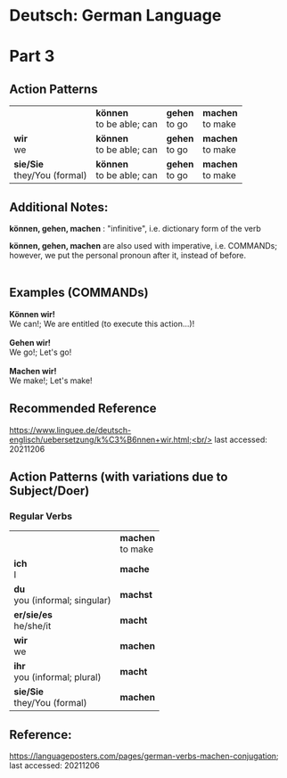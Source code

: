 # Deutsch: German Language
# Part 3
## Action Patterns

<table>
  <tr>
    <td>      
    </td>
    <td> 
      <b>können</b><br/>
      to be able; can
    </td>
    <td> 
      <b>gehen</b><br/>
      to go
    </td>
    <td> 
      <b>machen</b><br/>
      to make
    </td>    
  </tr>
  <tr>
    <td>      
      <b>wir</b><br/>
      we
    </td>
    <td> 
      <b>können</b><br/>
      to be able; can
    </td>
    <td> 
      <b>gehen</b><br/>
      to go
    </td>
    <td> 
      <b>machen</b><br/>
      to make
    </td>    
  </tr>
  <tr>
    <td> 
      <b>sie/Sie</b><br/>
      they/You (formal)
    </td>
    <td> 
      <b>können</b><br/>
      to be able; can
    </td>
    <td> 
      <b>gehen</b><br/>
      to go
    </td>
    <td> 
      <b>machen</b><br/>
      to make
    </td>
  </tr>
</table>

## Additional Notes:
<b>können, gehen, machen</b> : "infinitive", i.e. dictionary form of the verb<br/>

<b>können, gehen, machen</b> are also used with imperative, i.e. COMMANDs;<br/>
however, we put the personal pronoun after it, instead of before.<br/>
<br/>

## Examples (COMMANDs)
<b>Können wir!</b><br/>
We can!; We are entitled (to execute this action...)! <br/>
<br/>
<b>Gehen wir!</b><br/>
We go!; Let's go!<br/>
<br/>
<b>Machen wir!</b><br/>
We make!; Let's make!<br/>

## Recommended Reference
https://www.linguee.de/deutsch-englisch/uebersetzung/k%C3%B6nnen+wir.html;<br/>
last accessed: 20211206

## Action Patterns (with variations due to Subject/Doer)

### Regular Verbs
<table>
  <tr>
    <td>      
    </td>
    <td> 
      <b>machen</b><br/>
      to make
    </td>    
  </tr>
  <tr>
    <td>      
      <b>ich</b><br/>
      I
    </td>
    <td> 
      <b>mache</b><br/>
    </td>    
  </tr>
  <tr>
    <td> 
      <b>du</b><br/>
      you (informal; singular)
    </td>
    <td> 
      <b>machst</b><br/>
    </td>
  </tr>
  <tr>
    <td>      
      <b>er/sie/es</b><br/>
      he/she/it
    </td>
    <td> 
      <b>macht</b><br/>
    </td>    
  </tr>
  <tr>
    <td>      
      <b>wir</b><br/>
      we
    </td>
    <td> 
      <b>machen</b><br/>
    </td>    
  </tr>
  <tr>
    <td>      
      <b>ihr</b><br/>
      you (informal; plural)
    </td>
    <td> 
      <b>macht</b><br/>
    </td>    
  </tr>
  <tr>
    <td>      
      <b>sie/Sie</b><br/>
      they/You (formal)
    </td>
    <td> 
      <b>machen</b><br/>
    </td>    
  </tr>
</table>
  
## Reference:
https://languageposters.com/pages/german-verbs-machen-conjugation;
last accessed: 20211206
